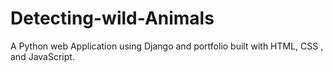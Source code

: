 # Detecting-wild-Animals
A Python web Application using Django and portfolio built with HTML, CSS , and JavaScript.
